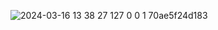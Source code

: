 ![2024-03-16 13 38 27 127 0 0 1 70ae5f24d183](https://github.com/Andressaisidoro/Calculadora/assets/157038490/922b6b57-464e-4d2a-b8bc-76eef0893ce6)
